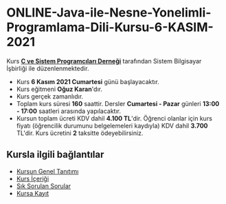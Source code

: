 # ONLINE-Java-ile-Nesne-Yonelimli-Programlama-Dili-Kursu-6-KASIM-2021

 Kurs [__C ve Sistem Programcıları Derneği__](http://www.csystem.org/) tarafından Sistem Bilgisayar İşbirliği ile düzenlenmektedir.
+ Kurs __6 Kasım 2021 Cumartesi__ günü başlayacaktır.
+ Kurs eğitmeni __Oğuz Karan__'dır.
+ Kurs gerçek zamanlıdır.
+ Toplam kurs süresi __160__ saattir. Dersler __Cumartesi - Pazar__ günleri __13:00 - 17:00__ saatleri arasında yapılacaktır.
+ Kursun toplam ücreti KDV dahil __4.100 TL__'dir. Öğrenci olanlar için kurs fiyatı (öğrencilik durumunu belgelemeleri kaydıyla) KDV dahil __3.700__ TL'dir. Kurs ücretini __2__ taksitte ödeyebilirsiniz.

## Kursla ilgili bağlantılar
+ [Kursun Genel Tanıtımı](https://github.com/CSD-1993/ONLINE-Java-ile-Nesne-Yonelimli-Programlama-Dili-Kursu-6-KASIM-2021/blob/main/kurs_tanitimi.md)
+ [Kurs İçeriği](https://github.com/CSD-1993/ONLINE-Java-ile-Nesne-Yonelimli-Programlama-Dili-Kursu-6-KASIM-2021/blob/main/kurs_icerigi.md)
+ [Sık Sorulan Sorular](https://github.com/CSD-1993/ONLINE-Java-ile-Nesne-Yonelimli-Programlama-Dili-Kursu-6-KASIM-2021/blob/main/sss.md)
+ [Kursa Kayıt](https://us02web.zoom.us/meeting/register/tZIpc--oqTspGdXYFvE2GdLlWWvVNGfHRTbk)
